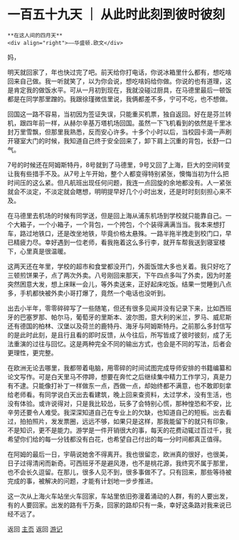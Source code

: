 # 一百五十九天 ｜ 从此时此刻到彼时彼刻

```
**在这人间的四月天**
<div align="right">——华盛顿.欧文</div>
```

妈，

明天就回家了，年也快过完了吧。前天给你打电话，你说冰箱里什么都有，想吃啥回来自己做。我一听就笑了，以为你会说，想吃啥妈给你做。你说的也有道理，这是肯定我的做饭水平。可从一月初到现在，我就没碰过厨具，在马德里最后一顿饭都是在同学那里蹭的。我跟徐瑾微信里说，我俩都差不多，宁可不吃，也不想做。

回国这一路不容易，当初因为签证失误，只能重买机票，独自返回。好在是芬兰转机，跟四年前一样，从赫尔辛基万塔机场回国。虽然一下飞机看到的依然是千里冰封万里雪飘，但那里我熟悉，反而安心许多。十多个小时以后，当校园卡滴一声刷开寝室大门的时候，我知道自己终于安全回来了，卸下肩上沉重的背包，长舒一口气。

7号的时候还在阿姆斯特丹，8号就到了马德里，9号又回了上海，巨大的空间转变让我有些措手不及。从7号上午开始，整个人都变得特别紧张，懊悔当初为什么把时间压的这么紧。但凡航班出现任何问题，我连一点回旋的余地都没有。人一紧张就会不淡定，不淡定就会瞎想，明明提早好几个小时出发，还是时时刻刻担心来不及。

在马德里去机场的时候有同学送，但是回上海从浦东机场到学校就只能靠自己。一个大箱子，一个小箱子，一个背包，一个挎包，个个装得满满当当。我本来想打车，路过地铁口，还是改坐地铁，毕竟价格太悬殊。一路半拖半拽走到校门口，早已精疲力尽。幸好遇到一位老师，看我拖着这么多行李，就开车帮我送到寝室楼下，心里真是很温暖。

这两天还在年里，学校的超市和食堂都没开门，外面饭馆大多也关着。我只好吃了三顿煎饼果子，点了两次外卖。八号刚回来那天，下午四点多叫了外卖，因为时差突然困意大发，想上床眯一会儿，等外卖送来，正好起床吃饭。结果一觉睡到八点多，手机都快被外卖小哥打爆了，竟然一个电话也没听到。

出去小半年，零零碎碎写了一些随笔，但还有很多见闻并没有记录下来，比如西班牙的巴塞罗那、帕尔马，葡萄牙的里斯本、波尔图，意大利的米兰，罗马、威尼斯还有德国的柏林、汉堡以及荷兰的鹿特丹、海牙与阿姆斯特丹。之前那么多封信写的是此时此刻，是且行且看的即时反馈，从今往后，所写皆成了彼时彼刻，成了无法重演的过往与回忆。这是两种完全不同的输出方式，也会是不同的写法，后者会更理性，更完整。

在欧洲无论去哪里，我都带着电脑，用零碎的时间试图完成导师安排的书籍编纂和论文写作。可是白天里马不停蹄，想要在奔忙之后继续集中精力工作学习，真是力有不逮。只能像打补丁一样做东一点，西做一点，却始终都不满意，也不敢即刻拿给老师看。有同学说白天出去看建筑，晚上回来查资料，太过学术，没有生活，也没有体验。或许说得对，只是我比较怂，玩多了会特别心慌，那种惶恐和不安，比辛劳还要令人难受。我深深知道自己在专业上的欠缺，也知道自己的短板。出去看过，拍拍照片，发发票圈，远远不够，如果只是这样，那我能留下的就只有印象，不是知识，更不是能力。游学是一件开销很大的事，每天的花费动辄过百过千，我希望你们给的每一分钱都没有白花，也希望自己付出的每一分时间都真正值得。

在阿姆的最后一日，宇萌说她舍不得离开。我也很留恋，欧洲真的很好，也很美，日子过得清闲而新奇。可西班牙不是避风港，也不是桃花源，我终究不属于那里，也不会长久逗留。在那儿，很多人见不到，很多事做不了。只有回来，那些等待被完成的事，被解决的问题，才能有计划地一步步推进。

这一次从上海火车站坐火车回家，车站里依旧弥漫着涌动的人群，有的人要出发，有的人要回家。出发的路有千万条，回家的路却只有一条，幸好这条路对我来说已经不远了。



返回 [主页](../../../intro.md)
返回 [游记](../../../posts/travelsall.md)